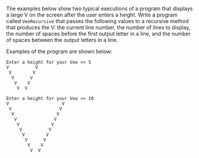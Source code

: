 The examples below show two typical executions of a program that displays a large V on the screen after the user enters a height. Write a program called `VeeRecursive` that passes the following values to a recursive method that produces the V: the current line number, the number of lines to display, the number of spaces before the first output letter in a line, and the number of spaces between the output letters in a line.

Examples of the program are shown below: 
```
Enter a height for your Vee >> 5
V          V
 V        V
  V      V
   V    V
    V  V
```
```
Enter a height for your Vee >> 10
V                    V
 V                  V
  V                V
   V              V
    V            V
     V          V
      V        V
       V      V
        V    V
         V  V
```

